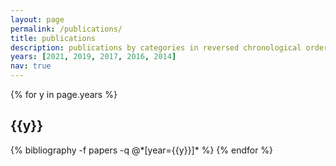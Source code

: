 ```yaml
---
layout: page
permalink: /publications/
title: publications
description: publications by categories in reversed chronological order. generated by jekyll-scholar.
years: [2021, 2019, 2017, 2016, 2014]
nav: true
---
```


<div class="publications">

{% for y in page.years %}
  <h2 class="year">{{y}}</h2>
  {% bibliography -f papers -q @*[year={{y}}]* %}
{% endfor %}

</div>

